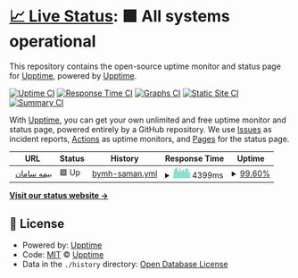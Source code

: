 # [📈 Live Status](https://demo.upptime.js.org): <!--live status--> **🟩 All systems operational**

This repository contains the open-source uptime monitor and status page for [Upptime](https://upptime.js.org), powered by [Upptime](https://github.com/upptime/upptime).

[![Uptime CI](https://github.com/ALIrezanouri/si24uptime/workflows/Uptime%20CI/badge.svg)](https://github.com/ALIrezanouri/si24uptime/actions?query=workflow%3A%22Uptime+CI%22)
[![Response Time CI](https://github.com/ALIrezanouri/si24uptime/workflows/Response%20Time%20CI/badge.svg)](https://github.com/ALIrezanouri/si24uptime/actions?query=workflow%3A%22Response+Time+CI%22)
[![Graphs CI](https://github.com/ALIrezanouri/si24uptime/workflows/Graphs%20CI/badge.svg)](https://github.com/ALIrezanouri/si24uptime/actions?query=workflow%3A%22Graphs+CI%22)
[![Static Site CI](https://github.com/ALIrezanouri/si24uptime/workflows/Static%20Site%20CI/badge.svg)](https://github.com/ALIrezanouri/si24uptime/actions?query=workflow%3A%22Static+Site+CI%22)
[![Summary CI](https://github.com/ALIrezanouri/si24uptime/workflows/Summary%20CI/badge.svg)](https://github.com/ALIrezanouri/si24uptime/actions?query=workflow%3A%22Summary+CI%22)

With [Upptime](https://upptime.js.org), you can get your own unlimited and free uptime monitor and status page, powered entirely by a GitHub repository. We use [Issues](https://github.com/upptime/upptime/issues) as incident reports, [Actions](https://github.com/ALIrezanouri/si24uptime/actions) as uptime monitors, and [Pages](https://demo.upptime.js.org) for the status page.

<!--start: status pages-->
<!-- This summary is generated by Upptime (https://github.com/upptime/upptime) -->
<!-- Do not edit this manually, your changes will be overwritten -->
<!-- prettier-ignore -->
| URL | Status | History | Response Time | Uptime |
| --- | ------ | ------- | ------------- | ------ |
| <img alt="" src="https://icons.duckduckgo.com/ip3/null.ico" height="13"> [بیمه سامان](https:/si24.ir) | 🟩 Up | [bymh-saman.yml](https://github.com/ALIrezanouri/si24uptime/commits/HEAD/history/bymh-saman.yml) | <details><summary><img alt="Response time graph" src="./graphs/bymh-saman/response-time-week.png" height="20"> 4399ms</summary><br><a href="https://si24.ir/history/bymh-saman"><img alt="Response time 4564" src="https://img.shields.io/endpoint?url=https%3A%2F%2Fraw.githubusercontent.com%2FALIrezanouri%2Fsi24uptime%2FHEAD%2Fapi%2Fbymh-saman%2Fresponse-time.json"></a><br><a href="https://si24.ir/history/bymh-saman"><img alt="24-hour response time 4104" src="https://img.shields.io/endpoint?url=https%3A%2F%2Fraw.githubusercontent.com%2FALIrezanouri%2Fsi24uptime%2FHEAD%2Fapi%2Fbymh-saman%2Fresponse-time-day.json"></a><br><a href="https://si24.ir/history/bymh-saman"><img alt="7-day response time 4399" src="https://img.shields.io/endpoint?url=https%3A%2F%2Fraw.githubusercontent.com%2FALIrezanouri%2Fsi24uptime%2FHEAD%2Fapi%2Fbymh-saman%2Fresponse-time-week.json"></a><br><a href="https://si24.ir/history/bymh-saman"><img alt="30-day response time 5044" src="https://img.shields.io/endpoint?url=https%3A%2F%2Fraw.githubusercontent.com%2FALIrezanouri%2Fsi24uptime%2FHEAD%2Fapi%2Fbymh-saman%2Fresponse-time-month.json"></a><br><a href="https://si24.ir/history/bymh-saman"><img alt="1-year response time 4652" src="https://img.shields.io/endpoint?url=https%3A%2F%2Fraw.githubusercontent.com%2FALIrezanouri%2Fsi24uptime%2FHEAD%2Fapi%2Fbymh-saman%2Fresponse-time-year.json"></a></details> | <details><summary><a href="https://si24.ir/history/bymh-saman">99.60%</a></summary><a href="https://si24.ir/history/bymh-saman"><img alt="All-time uptime 87.74%" src="https://img.shields.io/endpoint?url=https%3A%2F%2Fraw.githubusercontent.com%2FALIrezanouri%2Fsi24uptime%2FHEAD%2Fapi%2Fbymh-saman%2Fuptime.json"></a><br><a href="https://si24.ir/history/bymh-saman"><img alt="24-hour uptime 100.00%" src="https://img.shields.io/endpoint?url=https%3A%2F%2Fraw.githubusercontent.com%2FALIrezanouri%2Fsi24uptime%2FHEAD%2Fapi%2Fbymh-saman%2Fuptime-day.json"></a><br><a href="https://si24.ir/history/bymh-saman"><img alt="7-day uptime 99.60%" src="https://img.shields.io/endpoint?url=https%3A%2F%2Fraw.githubusercontent.com%2FALIrezanouri%2Fsi24uptime%2FHEAD%2Fapi%2Fbymh-saman%2Fuptime-week.json"></a><br><a href="https://si24.ir/history/bymh-saman"><img alt="30-day uptime 98.94%" src="https://img.shields.io/endpoint?url=https%3A%2F%2Fraw.githubusercontent.com%2FALIrezanouri%2Fsi24uptime%2FHEAD%2Fapi%2Fbymh-saman%2Fuptime-month.json"></a><br><a href="https://si24.ir/history/bymh-saman"><img alt="1-year uptime 99.46%" src="https://img.shields.io/endpoint?url=https%3A%2F%2Fraw.githubusercontent.com%2FALIrezanouri%2Fsi24uptime%2FHEAD%2Fapi%2Fbymh-saman%2Fuptime-year.json"></a></details>

<!--end: status pages-->

[**Visit our status website →**](https://demo.upptime.js.org)

## 📄 License

- Powered by: [Upptime](https://github.com/upptime/upptime)
- Code: [MIT](./LICENSE) © [Upptime](https://upptime.js.org)
- Data in the `./history` directory: [Open Database License](https://opendatacommons.org/licenses/odbl/1-0/)
